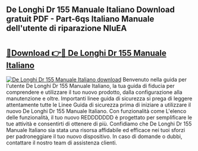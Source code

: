 ## De Longhi Dr 155 Manuale Italiano Download gratuit PDF - Part-6qs Italiano Manuale dell'utente di riparazione NIuEA

# <h2><a href="http://dfg5in.blite.top/?on=De+Longhi+Dr+155+Manuale+Italiano">🔗Download 👉🔴 De Longhi Dr 155 Manuale Italiano</a></h2>

[![De Longhi Dr 155 Manuale Italiano download](https://i.imgur.com/lujVjoI.png)](http://dfg5in.blite.top/?on=De+Longhi+Dr+155+Manuale+Italiano)
Benvenuto nella guida per l'utente De Longhi Dr 155 Manuale Italiano, la tua guida di fiducia per comprendere e utilizzare il tuo nuovo prodotto, dalla configurazione alla manutenzione e oltre. Importanti linee guida di sicurezza si prega di leggere attentamente tutte le Linee Guida di sicurezza prima di iniziare a utilizzare il nuovo De Longhi Dr 155 Manuale Italiano. Con funzionalità come L'elenco delle funzionalità, il tuo nuovo REDDDDDDD è progettato per semplificare le tue attività e consentirti di ottenere di più. Confidiamo che De Longhi Dr 155 Manuale Italiano sia stata una risorsa affidabile ed efficace nei tuoi sforzi per padroneggiare il tuo nuovo dispositivo. In caso di domande o dubbi, contattare il nostro team di assistenza clienti.
